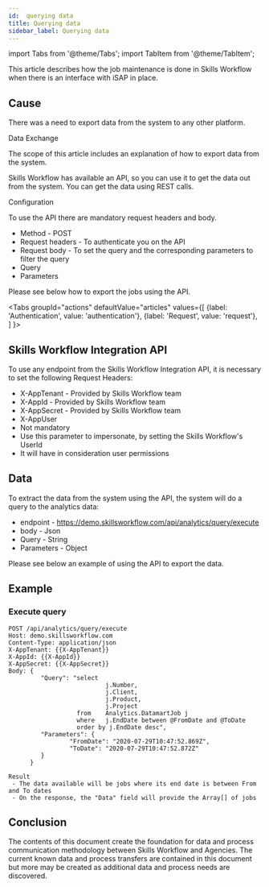 ```yaml
---
id:  querying data
title: Querying data
sidebar_label: Querying data
---
```

import Tabs from '@theme/Tabs';
import TabItem from '@theme/TabItem';

This article describes how the job maintenance is done in Skills Workflow when there is an interface with iSAP in place.

## Cause

There was a need to export data from the system to any other platform.

Data Exchange

The scope of this article includes an explanation of how to export data from the system.

Skills Workflow has available an API, so you can use it to get the data out from the system. You can get the data using REST calls. 

Configuration

To use the API there are mandatory request headers and body.

- Method - POST
- Request headers - To authenticate you on the API
- Request body - To set the query and the corresponding parameters to filter the query
- Query
- Parameters

Please see below how to export the jobs using the API.


<Tabs
  groupId="actions"
  defaultValue="articles"
  values={[
    {label: 'Authentication', value: 'authentication'},
    {label: 'Request', value: 'request'},
  ]
}>

<TabItem value="authentication">

## Skills Workflow Integration API

To use any endpoint from the Skills Workflow Integration API, it is necessary to set the following Request Headers:

- X-AppTenant - Provided by Skills Workflow team
- X-AppId - Provided by Skills Workflow team
- X-AppSecret - Provided by Skills Workflow team
- X-AppUser 
- Not mandatory
- Use this parameter to impersonate, by setting the Skills Workflow's UserId
- It will have in consideration user permissions

</TabItem>

<TabItem value="request">

## Data

To extract the data from the system using the API, the system will do a query to the analytics data:

- endpoint - https://demo.skillsworkflow.com/api/analytics/query/execute
- body - Json
- Query - String
- Parameters - Object

Please see below an example of using the API to export the data.

## Example

### Execute query

```
POST /api/analytics/query/execute 
Host: demo.skillsworkflow.com
Content-Type: application/json
X-AppTenant: {{X-AppTenant}}
X-AppId: {{X-AppId}}
X-AppSecret: {{X-AppSecret}}
Body: {
         "Query": "select 
                           j.Number,
                           j.Client,
                           j.Product,
                           j.Project
                   from    Analytics.DatamartJob j 
                   where   j.EndDate between @FromDate and @ToDate
                   order by j.EndDate desc",
         "Parameters": {
                 "FromDate": "2020-07-29T10:47:52.869Z",
                 "ToDate": "2020-07-29T10:47:52.872Z"
         }
      }

Result
 - The data available will be jobs where its end date is between From and To dates
 - On the response, the "Data" field will provide the Array[] of jobs
 ```

</TabItem>


</Tabs>

## Conclusion

The contents of this document create the foundation for data and process communication methodology between Skills Workflow and Agencies. The current known data and process transfers are contained in this document but more may be created as additional data and process needs are discovered.